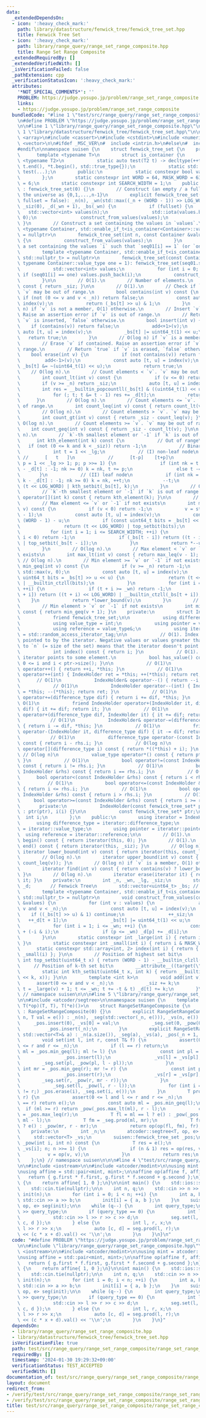 ```yaml
---
data:
  _extendedDependsOn:
  - icon: ':heavy_check_mark:'
    path: library/datastructure/fenwick_tree/fenwick_tree_set.hpp
    title: Fenwick Tree Set
  - icon: ':heavy_check_mark:'
    path: library/range_query/range_set_range_composite.hpp
    title: Range Set Range Composite
  _extendedRequiredBy: []
  _extendedVerifiedWith: []
  _isVerificationFailed: false
  _pathExtension: cpp
  _verificationStatusIcon: ':heavy_check_mark:'
  attributes:
    '*NOT_SPECIAL_COMMENTS*': ''
    PROBLEM: https://judge.yosupo.jp/problem/range_set_range_composite
    links:
    - https://judge.yosupo.jp/problem/range_set_range_composite
  bundledCode: "#line 1 \"test/src/range_query/range_set_range_composite/range_set_range_composite.test.cpp\"\
    \n#define PROBLEM \"https://judge.yosupo.jp/problem/range_set_range_composite\"\
    \n\n#line 1 \"library/range_query/range_set_range_composite.hpp\"\n\n\n\n#line\
    \ 1 \"library/datastructure/fenwick_tree/fenwick_tree_set.hpp\"\n\n\n\n#include\
    \ <array>\n#include <cassert>\n#include <cstdint>\n#include <numeric>\n#include\
    \ <vector>\n\n#ifdef _MSC_VER\n#  include <intrin.h>\n#else\n#  include <x86intrin.h>\n\
    #endif\n\nnamespace suisen {\n    struct fenwick_tree_set {\n    private:\n  \
    \      template <typename T>\n        struct is_container {\n            template\
    \ <typename T2>\n            static auto test(T2 t) -> decltype(++t.begin() !=\
    \ t.end(), *t.begin(), std::true_type{});\n            static std::false_type\
    \ test(...);\n        public:\n            static constexpr bool value = decltype(test(std::declval<T>()))::value;\n\
    \        };\n        static constexpr int WORD = 64, MASK_WORD = 63, LOG_WORD\
    \ = 6;\n        static constexpr int SEARCH_WIDTH = 1;\n    public:\n        fenwick_tree_set()\
    \ : fenwick_tree_set(0) {}\n        // Construct (an empty / a full) set and set\
    \ the universe as {0,1,...,n-1}\n        explicit fenwick_tree_set(int n, bool\
    \ fullset = false): _n(n), _wn(std::max((_n + (WORD - 1)) >> LOG_WORD, 1)), _lg(top_setbit(_wn)),\
    \ _siz(0), _d(_wn + 1), _bs(_wn) {\n            if (fullset) {\n             \
    \   std::vector<int> values(n);\n                std::iota(values.begin(), values.end(),\
    \ 0);\n                construct_from_values(values);\n            }\n       \
    \ }\n        // Construct a set containing the values in `values`.\n        template\
    \ <typename Container, std::enable_if_t<is_container<Container>::value, std::nullptr_t>\
    \ = nullptr>\n        fenwick_tree_set(int n, const Container &values): fenwick_tree_set(n)\
    \ {\n            construct_from_values(values);\n        }\n        // Construct\
    \ a set containing the values `i` such that `seq01[i] == 1` (or `one` you give).\n\
    \        template <typename Container, std::enable_if_t<is_container<Container>::value,\
    \ std::nullptr_t> = nullptr>\n        fenwick_tree_set(const Container &seq01,\
    \ typename Container::value_type one = 1): fenwick_tree_set(seq01.size()) {\n\
    \            std::vector<int> values;\n            for (int i = 0; i < _n; ++i)\
    \ if (seq01[i] == one) values.push_back(i);\n            construct_from_values(values);\n\
    \        }\n\n        // O(1).\n        // Number of elements.\n        int size()\
    \ const { return _siz; }\n\n        // O(1).\n        // Check if `v` is contained.\
    \ `v` may be out of range.\n        bool contains(int v) const {\n           \
    \ if (not (0 <= v and v < _n)) return false;\n            const auto [t, u] =\
    \ index(v);\n            return (_bs[t] >> u) & 1;\n        }\n        // O(log\
    \ n) if `v` is not a member, O(1) otherwise.\n        // Insert `v` if not contained.\
    \ Raise an assertion error if `v` is out of range.\n        // Return `true` if\
    \ `v` is inserted, `false` otherwise.\n        bool insert(int v) {\n        \
    \    if (contains(v)) return false;\n            add<+1>(v);\n            const\
    \ auto [t, u] = index(v);\n            _bs[t] |= uint64_t(1) << u;\n         \
    \   return true;\n        }\n        // O(log n) if `v` is a member, O(1) otherwise.\n\
    \        // Erase `v` if contained. Raise an assertion error if `v` is out of\
    \ range.\n        // Return `true` if `v` is erased, `false` otherwise.\n    \
    \    bool erase(int v) {\n            if (not contains(v)) return false;\n   \
    \         add<-1>(v);\n            const auto [t, u] = index(v);\n           \
    \ _bs[t] &= ~(uint64_t(1) << u);\n            return true;\n        }\n\n    \
    \    // O(log n).\n        // Count elements < `v`. `v` may be out of range.\n\
    \        int count_lt(int v) const {\n            if (v <= 0) return 0;\n    \
    \        if (v >= _n) return _siz;\n            auto [t, u] = index(v);\n    \
    \        int res = __builtin_popcountll(_bs[t] & ((uint64_t(1) << u) - 1));\n\
    \            for (; t; t &= t - 1) res += _d[t];\n            return res;\n  \
    \      }\n        // O(log n).\n        // Count elements <= `v`. `v` may be out\
    \ of range.\n        int count_leq(int v) const { return count_lt(v + 1); }\n\
    \        // O(log n).\n        // Count elements > `v`. `v` may be out of range.\n\
    \        int count_gt(int v) const { return _siz - count_leq(v); }\n        //\
    \ O(log n).\n        // Count elements >= `v`. `v` may be out of range.\n    \
    \    int count_geq(int v) const { return _siz - count_lt(v); }\n\n        // O(log\
    \ n).\n        // `k`-th smallest element or `-1` if `k` is out of range.\n  \
    \      int kth_element(int k) const {\n            // Out of range\n         \
    \   if (not (0 <= k and k < _siz)) return -1;\n            // Binary search\n\
    \            int t = 1 << _lg;\n            // (I) non-leaf node\n           \
    \ //      [   t   ]\n            //      [t-p]    [t+p]\n            for (int\
    \ p = 1 << _lg >> 1; p; p >>= 1) {\n                if (int nk = t <= _wn ? k\
    \ - _d[t] : -1; nk >= 0) k = nk, t += p;\n                else t -= p;\n     \
    \       }\n            // (II) leaf node\n            if (int nk = t <= _wn ?\
    \ k - _d[t] : -1; nk >= 0) k = nk, ++t;\n            --t;\n            return\
    \ (t << LOG_WORD) | kth_setbit(_bs[t], k);\n        }\n        // O(log n).\n\
    \        // `k`-th smallest element or `-1` if `k` is out of range.\n        int\
    \ operator[](int k) const { return kth_element(k); }\n\n        // O(log n).\n\
    \        // Max element <= `v` or `-1` if not exists\n        int max_leq(int\
    \ v) const {\n            if (v < 0) return -1;\n            v = std::min(v, _n\
    \ - 1);\n            const auto [t, u] = index(v);\n            const int lz =\
    \ (WORD - 1) - u;\n            if (const uint64_t bits = _bs[t] << lz >> lz) {\n\
    \                return (t << LOG_WORD) | top_setbit(bits);\n            }\n \
    \           for (int i = 1; i <= SEARCH_WIDTH; ++i) {\n                if (t -\
    \ i < 0) return -1;\n                if (_bs[t - i]) return ((t - i) << LOG_WORD)\
    \ | top_setbit(_bs[t - i]);\n            }\n            return *--upper_bound(v);\n\
    \        }\n        // O(log n).\n        // Max element < `v` or `-1` if not\
    \ exists\n        int max_lt(int v) const { return max_leq(v - 1); }\n       \
    \ // O(log n).\n        // Min element >= `v` or `-1` if not exists\n        int\
    \ min_geq(int v) const {\n            if (v >= _n) return -1;\n            v =\
    \ std::max(v, 0);\n            const auto [t, u] = index(v);\n            if (const\
    \ uint64_t bits = _bs[t] >> u << u) {\n                return (t << LOG_WORD)\
    \ | __builtin_ctzll(bits);\n            }\n            for (int i = 1; i <= SEARCH_WIDTH;\
    \ ++i) {\n                if (t + i >= _wn) return -1;\n                if (_bs[t\
    \ + i]) return ((t + i) << LOG_WORD) | __builtin_ctzll(_bs[t + i]);\n        \
    \    }\n            return *lower_bound(v);\n        }\n        // O(log n).\n\
    \        // Min element > `v` or `-1` if not exists\n        int min_gt(int v)\
    \ const { return min_geq(v + 1); }\n    private:\n        struct IndexHolder {\n\
    \            friend fenwick_tree_set;\n\n            using difference_type = int;\n\
    \            using value_type = int;\n            using pointer = value_type*;\n\
    \            using reference = value_type&;\n            using iterator_category\
    \ = std::random_access_iterator_tag;\n\n            // O(1). Index of the element\
    \ pointed to by the iterator. Negative values or values greater than or equal\
    \ to `n` (= size of the set) means that the iterator doesn't point to any element.\n\
    \            int index() const { return i; }\n            // O(1). Check if the\
    \ iterator points to some element.\n            bool has_value() const { return\
    \ 0 <= i and i < ptr->size(); }\n\n            // O(1)\n            IndexHolder&\
    \ operator++() { return ++i, *this; }\n            // O(1)\n            IndexHolder\
    \ operator++(int) { IndexHolder ret = *this; ++(*this); return ret; }\n      \
    \      // O(1)\n            IndexHolder& operator--() { return --i, *this; }\n\
    \            // O(1)\n            IndexHolder operator--(int) { IndexHolder ret\
    \ = *this; --(*this); return ret; }\n            // O(1)\n            IndexHolder&\
    \ operator+=(difference_type dif) { return i += dif, *this; }\n            //\
    \ O(1)\n            friend IndexHolder operator+(IndexHolder it, difference_type\
    \ dif) { it += dif; return it; }\n            // O(1)\n            friend IndexHolder\
    \ operator+(difference_type dif, IndexHolder it) { it += dif; return it; }\n \
    \           // O(1)\n            IndexHolder& operator-=(difference_type dif)\
    \ { return i -= dif, *this; }\n            // O(1)\n            friend IndexHolder\
    \ operator-(IndexHolder it, difference_type dif) { it -= dif; return it; }\n \
    \           // O(1)\n            difference_type operator-(const IndexHolder &rhs)\
    \ const { return i - rhs.i; }\n            // O(log n)\n            value_type\
    \ operator[](difference_type i) const { return *((*this) + i); }\n           \
    \ // O(log n)\n            value_type operator*() const { return ptr->kth_element(i);\
    \ }\n            // O(1)\n            bool operator!=(const IndexHolder &rhs)\
    \ const { return i != rhs.i; }\n            // O(1)\n            bool operator==(const\
    \ IndexHolder &rhs) const { return i == rhs.i; }\n            // O(1)\n      \
    \      bool operator<(const IndexHolder &rhs) const { return i < rhs.i; }\n  \
    \          // O(1)\n            bool operator<=(const IndexHolder &rhs) const\
    \ { return i <= rhs.i; }\n            // O(1)\n            bool operator>(const\
    \ IndexHolder &rhs) const { return i > rhs.i; }\n            // O(1)\n       \
    \     bool operator>=(const IndexHolder &rhs) const { return i >= rhs.i; }\n \
    \       private:\n            IndexHolder(const fenwick_tree_set* ptr, int i)\
    \ : ptr(ptr), i(i) {}\n\n            const fenwick_tree_set* ptr;\n          \
    \  int i;\n        };\n    public:\n        using iterator = IndexHolder;\n  \
    \      using difference_type = iterator::difference_type;\n        using value_type\
    \ = iterator::value_type;\n        using pointer = iterator::pointer;\n      \
    \  using reference = iterator::reference;\n\n        // O(1).\n        iterator\
    \ begin() const { return iterator(this, 0); }\n        // O(1).\n        iterator\
    \ end() const { return iterator(this, _siz); }\n        // O(log n).\n       \
    \ iterator lower_bound(int v) const { return iterator(this, count_lt(v)); }\n\
    \        // O(log n).\n        iterator upper_bound(int v) const { return iterator(this,\
    \ count_leq(v)); }\n        // O(log n) if `v` is a member, O(1) otherwise.\n\
    \        iterator find(int v) const { return contains(v) ? lower_bound(v) : end();\
    \ }\n        // O(log n).\n        iterator erase(iterator it) { return erase(*it),\
    \ it; }\n    private:\n        int _n, _wn, _lg, _siz;\n        std::vector<int>\
    \ _d;       // Fenwick Tree\n        std::vector<uint64_t> _bs; // Bitset\n\n\
    \        template <typename Container, std::enable_if_t<is_container<Container>::value,\
    \ std::nullptr_t> = nullptr>\n        void construct_from_values(const Container\
    \ &values) {\n            for (int v : values) {\n                assert(0 <=\
    \ v and v < _n);\n                const auto [t, u] = index(v);\n            \
    \    if ((_bs[t] >> u) & 1) continue;\n                ++_siz;\n             \
    \   ++_d[t + 1];\n                _bs[t] |= uint64_t(1) << u;\n            }\n\
    \            for (int i = 1; i <= _wn; ++i) {\n                const int p = i\
    \ + (-i & i);\n                if (p <= _wn) _d[p] += _d[i];\n            }\n\
    \        }\n\n        static constexpr int _large(int i) { return i >> LOG_WORD;\
    \ }\n        static constexpr int _small(int i) { return i & MASK_WORD; }\n  \
    \      static constexpr std::array<int, 2> index(int i) { return { _large(i),\
    \ _small(i) }; }\n\n        // Position of highest set bit\n        static constexpr\
    \ int top_setbit(uint64_t x) { return (WORD - 1) - __builtin_clzll(x); }\n   \
    \     // Position of k-th set bit\n        __attribute__((target(\"bmi2\")))\n\
    \        static int kth_setbit(uint64_t x, int k) { return __builtin_ctzll(_pdep_u64(uint64_t(1)\
    \ << k, x)); }\n\n        template <int k>\n        void add(int v) {\n      \
    \      assert(0 <= v and v < _n);\n            _siz += k;\n            for (int\
    \ t = _large(v) + 1; t <= _wn; t += -t & t) _d[t] += k;\n        }\n    };\n}\
    \ // namespace suisen\n\n\n#line 5 \"library/range_query/range_set_range_composite.hpp\"\
    \n\n#include <atcoder/segtree>\n\nnamespace suisen {\n    template <typename T,\
    \ T(*op)(T, T), T(*e)()>\n    struct RangeSetRangeComposite {\n        RangeSetRangeComposite()\
    \ : RangeSetRangeComposite(0) {}\n        explicit RangeSetRangeComposite(int\
    \ n, T val = e()) : _n(n), _seg(std::vector(_n, e())), _vs(n, e()) {\n       \
    \     _pos.insert(0), _vs[0] = val;\n            _seg.set(0, _pow(0, n));\n  \
    \          _pos.insert(_n);\n        }\n        explicit RangeSetRangeComposite(const\
    \ std::vector<T>& a) : _n(a.size()), _seg(a), _vs(a), _pos(_n + 1, true) {}\n\n\
    \        void set(int l, int r, const T& f) {\n            assert(0 <= l and l\
    \ <= r and r <= _n);\n            if (l == r) return;\n            if (const int\
    \ ml = _pos.min_geq(l); ml != l) {\n                const int pl = _pos.max_lt(ml);\n\
    \                _pos.insert(l);\n                _vs[l] = _vs[pl];\n        \
    \        _seg.set(pl, _pow(pl, l - pl));\n            }\n            if (const\
    \ int mr = _pos.min_geq(r); mr != r) {\n                const int pr = _pos.max_lt(mr);\n\
    \                _pos.insert(r);\n                _vs[r] = _vs[pr];\n        \
    \        _seg.set(r, _pow(r, mr - r));\n            }\n            _vs[l] = f;\n\
    \            _seg.set(l, _pow(l, r - l));\n            for (int i = l; (i = _pos.min_gt(i))\
    \ != r;) _pos.erase(i), _seg.set(i, e());\n        }\n        T prod(int l, int\
    \ r) {\n            assert(0 <= l and l <= r and r <= _n);\n            if (l\
    \ == r) return e();\n            const auto ml = _pos.min_geq(l);\n          \
    \  if (ml >= r) return _pow(_pos.max_lt(ml), r - l);\n            const int mr\
    \ = _pos.max_leq(r);\n            T fl = ml == l ? e() : _pow(_pos.max_lt(ml),\
    \ ml - l);\n            T fm = _seg.prod(ml, mr);\n            T fr = mr == r\
    \ ? e() : _pow(mr, r - mr);\n            return op(op(fl, fm), fr);\n        }\n\
    \    private:\n        int _n;\n        atcoder::segtree<T, op, e> _seg;\n   \
    \     std::vector<T> _vs;\n        suisen::fenwick_tree_set _pos;\n\n        T\
    \ _pow(int i, int n) const {\n            T res = e();\n            for (T v =\
    \ _vs[i]; n; n >>= 1) {\n                if (n & 1) res = op(res, v);\n      \
    \          v = op(v, v);\n            }\n            return res;\n        }\n\
    \    };\n} // namespace suisen\n\n\n#line 4 \"test/src/range_query/range_set_range_composite/range_set_range_composite.test.cpp\"\
    \n\n#include <iostream>\n\n#include <atcoder/modint>\n\nusing mint = atcoder::modint998244353;\n\
    \nusing affine = std::pair<mint, mint>;\n\naffine op(affine f, affine g) {\n \
    \   return { g.first * f.first, g.first * f.second + g.second };\n}\naffine e()\
    \ {\n    return affine{ 1, 0 };\n}\n\nint main() {\n    std::ios::sync_with_stdio(false);\n\
    \    std::cin.tie(nullptr);\n\n    int n, q;\n    std::cin >> n >> q;\n\n    std::vector<affine>\
    \ init(n);\n        for (int i = 0; i < n; ++i) {\n        int a, b;\n       \
    \ std::cin >> a >> b;\n        init[i] = { a, b };\n    }\n    suisen::RangeSetRangeComposite<affine,\
    \ op, e> seg(init);\n\n    while (q--) {\n        int query_type;\n        std::cin\
    \ >> query_type;\n        if (query_type == 0) {\n            int l, r, c, d;\n\
    \            std::cin >> l >> r >> c >> d;\n            seg.set(l, r, affine{\
    \ c, d });\n        } else {\n            int l, r, x;\n            std::cin >>\
    \ l >> r >> x;\n            auto [c, d] = seg.prod(l, r);\n            std::cout\
    \ << (c * x + d).val() << '\\n';\n        }\n    }\n}\n"
  code: "#define PROBLEM \"https://judge.yosupo.jp/problem/range_set_range_composite\"\
    \n\n#include \"library/range_query/range_set_range_composite.hpp\"\n\n#include\
    \ <iostream>\n\n#include <atcoder/modint>\n\nusing mint = atcoder::modint998244353;\n\
    \nusing affine = std::pair<mint, mint>;\n\naffine op(affine f, affine g) {\n \
    \   return { g.first * f.first, g.first * f.second + g.second };\n}\naffine e()\
    \ {\n    return affine{ 1, 0 };\n}\n\nint main() {\n    std::ios::sync_with_stdio(false);\n\
    \    std::cin.tie(nullptr);\n\n    int n, q;\n    std::cin >> n >> q;\n\n    std::vector<affine>\
    \ init(n);\n        for (int i = 0; i < n; ++i) {\n        int a, b;\n       \
    \ std::cin >> a >> b;\n        init[i] = { a, b };\n    }\n    suisen::RangeSetRangeComposite<affine,\
    \ op, e> seg(init);\n\n    while (q--) {\n        int query_type;\n        std::cin\
    \ >> query_type;\n        if (query_type == 0) {\n            int l, r, c, d;\n\
    \            std::cin >> l >> r >> c >> d;\n            seg.set(l, r, affine{\
    \ c, d });\n        } else {\n            int l, r, x;\n            std::cin >>\
    \ l >> r >> x;\n            auto [c, d] = seg.prod(l, r);\n            std::cout\
    \ << (c * x + d).val() << '\\n';\n        }\n    }\n}"
  dependsOn:
  - library/range_query/range_set_range_composite.hpp
  - library/datastructure/fenwick_tree/fenwick_tree_set.hpp
  isVerificationFile: true
  path: test/src/range_query/range_set_range_composite/range_set_range_composite.test.cpp
  requiredBy: []
  timestamp: '2024-01-30 19:29:32+09:00'
  verificationStatus: TEST_ACCEPTED
  verifiedWith: []
documentation_of: test/src/range_query/range_set_range_composite/range_set_range_composite.test.cpp
layout: document
redirect_from:
- /verify/test/src/range_query/range_set_range_composite/range_set_range_composite.test.cpp
- /verify/test/src/range_query/range_set_range_composite/range_set_range_composite.test.cpp.html
title: test/src/range_query/range_set_range_composite/range_set_range_composite.test.cpp
---
```

